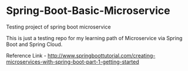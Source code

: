 # Spring-Boot-Basic-Microservice
Testing project of spring boot microservice

This is just a testing repo for my learning path of Microservice via Spring Boot and Spring Cloud.

Reference Link - http://www.springboottutorial.com/creating-microservices-with-spring-boot-part-1-getting-started
